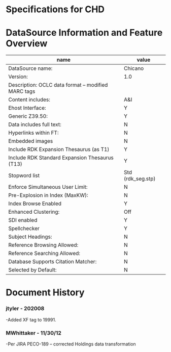 # Specifications for CHD

# DataSource  Information and Feature Overview
|name | value|
|-----|------|
|DataSource name: | Chicano|
|Version: | 1.0|
|Description: OCLC data format – modified MARC tags |
|Content includes: | A&I |
|Ehost Interface: | Y |
|Generic Z39.50: | Y |
|Data includes full text: | N |
|Hyperlinks within FT: | N |
|Embedded images | N |
|Include RDK Expansion Thesaurus (as T1)  | Y |
|Include RDK Standard Expansion Thesaurus (T13) | Y |
|Stopword list | Std (rdk_seg.stp) |
|Enforce Simultaneous User Limit: | N |
|Pre-Explosion in Index (MaxKW): | N |
|Index Browse Enabled | Y |
|Enhanced Clustering: | Off |
|SDI enabled | Y |
|Spellchecker | Y |
|Subject Headings: | N |
|Reference Browsing Allowed: | N |
|Reference Searching Allowed: | N |
|Database Supports Citation Matcher: | N |
|Selected by Default: | N |

# Document History

### jtyler - 202008
-Added XF tag to 19991.

### MWhittaker - 11/30/12
-Per JIRA PECO-189 – corrected Holdings data transformation

